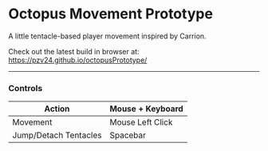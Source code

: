 # Octopus Movement Prototype

A little tentacle-based player movement inspired by Carrion. 

Check out the latest build in browser at: https://pzv24.github.io/octopusPrototype/

________________________________________________________________________________________________________________________________

### Controls ###

Action                  | Mouse + Keyboard 
---                     |---
Movement                | Mouse Left Click
Jump/Detach Tentacles   | Spacebar
